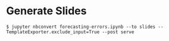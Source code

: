 
# Generate Slides

```
$ jupyter nbconvert forecasting-errors.ipynb --to slides --TemplateExporter.exclude_input=True --post serve
```
